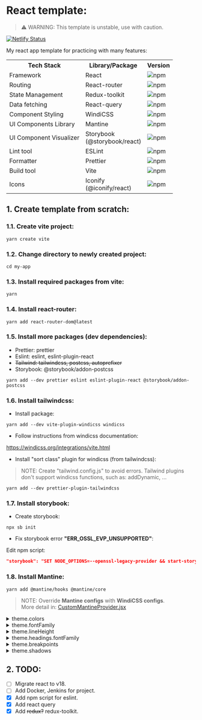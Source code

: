 # React template:

> ⚠️ WARNING: This template is unstable, use with caution.

[![Netlify Status](https://api.netlify.com/api/v1/badges/af6e74f5-7c1e-44fd-93ea-6073c8ac1176/deploy-status)](https://app.netlify.com/sites/my-react-template/deploys)

My react app template for practicing with many features:

<table>
    <tbody>
        <tr>
            <th> Tech Stack </th>
            <th> Library/Package </th>
            <th> Version </th>
        </tr>
        <tr>
            <td> Framework </td>
            <td> React </td>
            <td> <img alt="npm" src="https://img.shields.io/npm/v/react?color=B9C3FF&style=flat-square"> </td>
        </tr>
        <tr>
            <td> Routing </td>
            <td> React-router </td>
            <td> <img alt="npm" src="https://img.shields.io/npm/v/react-router-dom?color=B9C3FF&style=flat-square"> </td>
        </tr>
        <tr>
            <td> State Management </td>
            <td> Redux-toolkit </td>
            <td> <img alt="npm" src="https://img.shields.io/npm/v/@reduxjs/toolkit?color=B9C3FF&style=flat-square"> </td>
        </tr>
        <tr>
            <td> Data fetching </td>
            <td> React-query </td>
            <td> <img alt="npm" src="https://img.shields.io/npm/v/react-query?color=B9C3FF&style=flat-square"> </td>
        </tr>
        <tr>
            <td> Component Styling </td>
            <td> WindiCSS </td>
            <td> <img alt="npm" src="https://img.shields.io/npm/v/windicss?color=B9C3FF&style=flat-square"> </td>
        </tr>
        <tr>
            <td> UI Components Library </td>
            <td> Mantine </td>
            <td> <img alt="npm" src="https://img.shields.io/npm/v/@mantine/core?color=B9C3FF&style=flat-square"> </td>
        </tr>
        <tr>
            <td> UI Component Visualizer </td>
            <td> Storybook <br/> (@storybook/react)</td>
            <td> <img alt="npm" src="https://img.shields.io/npm/v/@storybook/react?color=B9C3FF&style=flat-square"> </td>
        </tr>
        <tr>
            <td> Lint tool </td>
            <td> ESLint </td>
            <td> <img alt="npm" src="https://img.shields.io/npm/v/eslint?color=B9C3FF&style=flat-square"> </td>
        </tr>
        <tr>
            <td> Formatter </td>
            <td> Prettier </td>
            <td> <img alt="npm" src="https://img.shields.io/npm/v/prettier?color=B9C3FF&style=flat-square"> </td>
        </tr>
        <tr>
            <td> Build tool </td>
            <td> Vite </td>
            <td> <img alt="npm" src="https://img.shields.io/npm/v/vite?color=B9C3FF&style=flat-square"> </td>
        </tr>
        <tr>
            <td> Icons </td>
            <td> Iconify <br/> (@iconify/react) </td>
            <td> <img alt="npm" src="https://img.shields.io/npm/v/@iconify/react?color=B9C3FF&style=flat-square"> </td>
        </tr>
    </tbody>
</table>

## 1. Create template from scratch:

### 1.1. Create vite project:

```console
yarn create vite
```

### 1.2. Change directory to newly created project:

```console
cd my-app
```

### 1.3. Install required packages from vite:

```console
yarn
```

### 1.4. Install react-router:

```console
yarn add react-router-dom@latest
```

### 1.5. Install more packages (dev dependencies):

- Prettier: prettier
- Eslint: eslint, eslint-plugin-react
- ~~Tailwind: tailwindcss, postcss, autoprefixer~~
- Storybook: @storybook/addon-postcss

```console
yarn add --dev prettier eslint eslint-plugin-react @storybook/addon-postcss
```

### 1.6. Install tailwindcss:

- Install package:

```console
yarn add --dev vite-plugin-windicss windicss
```

- Follow instructions from windicss documentation:

https://windicss.org/integrations/vite.html

- Install "sort class" plugin for windicss (from tailwindcss):

> NOTE: Create "tailwind.config.js" to avoid errors. Tailwind plugins don't support windicss functions, such as: addDynamic, ...

```console
yarn add --dev prettier-plugin-tailwindcss
```

### 1.7. Install storybook:

- Create storybook:

```console
npx sb init
```

- Fix storybook error **"ERR_OSSL_EVP_UNSUPPORTED"**:

Edit npm script:

```json
"storybook": "SET NODE_OPTIONS=--openssl-legacy-provider && start-storybook -p 6006",
```

### 1.8. Install Mantine:

```console
yarn add @mantine/hooks @mantine/core
```

> NOTE: Override **Mantine configs** with **WindiCSS configs**.\
> More detail in: [CustomMantineProvider.jsx](/src/provider/CustomMantineProvider.jsx)

<details>
<summary>theme.colors</summary>
Use 'blue-gray' for dark color from Mantine, so 'dark' color from WindiCSS is removed

<p><a href="https://mantine.dev/theming/extend-theme/#default-colors">Base</a></p>
<p><a href="https://github.com/mantinedev/mantine/blob/master/src/mantine-styles/src/theme/default-colors.ts#L3">Base (github)</a></p>
<p><a href="https://windicss.org/utilities/general/colors.html">Changes</a></p>
<p><a href="https://github.com/windicss/windicss/blob/main/src/config/colors.ts#L132">Changes (github)</a></p>

```diff
{
          pink: [
-           '#fff0f6',
-           '#ffdeeb',
-           '#fcc2d7',
-           '#faa2c1',
-           '#f783ac',
-           '#f06595',
-           '#e64980',
-           '#d6336c',
-           '#c2255c',
-           '#a61e4d',
+           '#fdf2f8',
+           '#fce7f3',
+           '#fbcfe8',
+           '#f9a8d4',
+           '#f472b6',
+           '#ec4899',
+           '#db2777',
+           '#be185d',
+           '#9d174d',
+           '#831843',

          ],
+         rose: [
+           '#fff1f2',
+           '#ffe4e6',
+           '#fecdd3',
+           '#fda4af',
+           '#fb7185',
+           '#f43f5e',
+           '#e11d48',
+           '#be123c',
+           '#9f1239',
+           '#881337',
+         ],
          red: [
-           '#fff5f5',
-           '#ffe3e3',
-           '#ffc9c9',
-           '#ffa8a8',
-           '#ff8787',
-           '#ff6b6b',
-           '#fa5252',
-           '#f03e3e',
-           '#e03131',
-           '#c92a2a',
+           '#fef2f2',
+           '#fee2e2',
+           '#fecaca',
+           '#fca5a5',
+           '#f87171',
+           '#ef4444',
+           '#dc2626',
+           '#b91c1c',
+           '#991b1b',
+           '#7f1d1d',
          ],
          orange: [
-           '#fff4e6',
-           '#ffe8cc',
-           '#ffd8a8',
-           '#ffc078',
-           '#ffa94d',
-           '#ff922b',
-           '#fd7e14',
-           '#f76707',
-           '#e8590c',
-           '#d9480f',
+           '#fff7ed',
+           '#ffedd5',
+           '#fed7aa',
+           '#fdba74',
+           '#fb923c',
+           '#f97316',
+           '#ea580c',
+           '#c2410c',
+           '#9a3412',
+           '#7c2d12',
          ],
          yellow: [
-           '#fff9db',
-           '#fff3bf',
-           '#ffec99',
-           '#ffe066',
-           '#ffd43b',
-           '#fcc419',
-           '#fab005',
-           '#f59f00',
-           '#f08c00',
-           '#e67700',
+           '#fefce8',
+           '#fef9c3',
+           '#fef08a',
+           '#fde047',
+           '#facc15',
+           '#eab308',
+           '#ca8a04',
+           '#a16207',
+           '#854d0e',
+           '#713f12',
          ],
+         amber: [
+           '#fffbeb',
+           '#fef3c7',
+           '#fde68a',
+           '#fcd34d',
+           '#fbbf24',
+           '#f59e0b',
+           '#d97706',
+           '#b45309',
+           '#92400e',
+           '#78350f',
+         ],
          lime: [
-           '#f4fce3',
-           '#e9fac8',
-           '#d8f5a2',
-           '#c0eb75',
-           '#a9e34b',
-           '#94d82d',
-           '#82c91e',
-           '#74b816',
-           '#66a80f',
-           '#5c940d',
+           '#f7fee7',
+           '#ecfccb',
+           '#d9f99d',
+           '#bef264',
+           '#a3e635',
+           '#84cc16',
+           '#65a30d',
+           '#4d7c0f',
+           '#3f6212',
+           '#365314',
          ],
          green: [
-           '#ebfbee',
-           '#d3f9d8',
-           '#b2f2bb',
-           '#8ce99a',
-           '#69db7c',
-           '#51cf66',
-           '#40c057',
-           '#37b24d',
-           '#2f9e44',
-           '#2b8a3e',
+           '#f0fdf4',
+           '#dcfce7',
+           '#bbf7d0',
+           '#86efac',
+           '#4ade80',
+           '#22c55e',
+           '#16a34a',
+           '#15803d',
+           '#166534',
+           '#14532d',
          ],
+         emerald: [
+           '#ecfdf5',
+           '#d1fae5',
+           '#a7f3d0',
+           '#6ee7b7',
+           '#34d399',
+           '#10b981',
+           '#059669',
+           '#047857',
+           '#065f46',
+           '#064e3b',
+         ],
          teal: [
-           '#e6fcf5',
-           '#c3fae8',
-           '#96f2d7',
-           '#63e6be',
-           '#38d9a9',
-           '#20c997',
-           '#12b886',
-           '#0ca678',
-           '#099268',
-           '#087f5b',
+           '#f0fdfa',
+           '#ccfbf1',
+           '#99f6e4',
+           '#5eead4',
+           '#2dd4bf',
+           '#14b8a6',
+           '#0d9488',
+           '#0f766e',
+           '#115e59',
+           '#134e4a',
          ],
          cyan: [
-           '#e3fafc',
-           '#c5f6fa',
-           '#99e9f2',
-           '#66d9e8',
-           '#3bc9db',
-           '#22b8cf',
-           '#15aabf',
-           '#1098ad',
-           '#0c8599',
-           '#0b7285',
+           '#ecfeff',
+           '#cffafe',
+           '#a5f3fc',
+           '#67e8f9',
+           '#22d3ee',
+           '#06b6d4',
+           '#0891b2',
+           '#0e7490',
+           '#155e75',
+           '#164e63',
          ],
+         sky: [
+           '#f0f9ff',
+           '#e0f2fe',
+           '#bae6fd',
+           '#7dd3fc',
+           '#38bdf8',
+           '#0ea5e9',
+           '#0284c7',
+           '#0369a1',
+           '#075985',
+           '#0c4a6e',
+         ],
          blue: [
-           '#e7f5ff',
-           '#d0ebff',
-           '#a5d8ff',
-           '#74c0fc',
-           '#4dabf7',
-           '#339af0',
-           '#228be6',
-           '#1c7ed6',
-           '#1971c2',
-           '#1864ab',
+           '#eff6ff',
+           '#dbeafe',
+           '#bfdbfe',
+           '#93c5fd',
+           '#60a5fa',
+           '#3b82f6',
+           '#2563eb',
+           '#1d4ed8',
+           '#1e40af',
+           '#1e3a8a',
          ],
          indigo: [
-           '#edf2ff',
-           '#dbe4ff',
-           '#bac8ff',
-           '#91a7ff',
-           '#748ffc',
-           '#5c7cfa',
-           '#4c6ef5',
-           '#4263eb',
-           '#3b5bdb',
-           '#364fc7',
+           '#eef2ff',
+           '#e0e7ff',
+           '#c7d2fe',
+           '#a5b4fc',
+           '#818cf8',
+           '#6366f1',
+           '#4f46e5',
+           '#4338ca',
+           '#3730a3',
+           '#312e81',
          ],
+         purple: [
+           '#faf5ff',
+           '#f3e8ff',
+           '#e9d5ff',
+           '#d8b4fe',
+           '#c084fc',
+           '#a855f7',
+           '#9333ea',
+           '#7e22ce',
+           '#6b21a8',
+           '#581c87',
+         ],
          violet: [
-           '#f3f0ff',
-           '#e5dbff',
-           '#d0bfff',
-           '#b197fc',
-           '#9775fa',
-           '#845ef7',
-           '#7950f2',
-           '#7048e8',
-           '#6741d9',
-           '#5f3dc4',
+           '#f5f3ff',
+           '#ede9fe',
+           '#ddd6fe',
+           '#c4b5fd',
+           '#a78bfa',
+           '#8b5cf6',
+           '#7c3aed',
+           '#6d28d9',
+           '#5b21b6',
+           '#4c1d95',
          ],
+         fuchsia: [
+           '#fdf4ff',
+           '#fae8ff',
+           '#f5d0fe',
+           '#f0abfc',
+           '#e879f9',
+           '#d946ef',
+           '#c026d3',
+           '#a21caf',
+           '#86198f',
+           '#701a75',
+         ],
          gray: [
-           '#f8f9fa',
-           '#f1f3f5',
-           '#e9ecef',
-           '#dee2e6',
-           '#ced4da',
-           '#adb5bd',
-           '#868e96',
-           '#495057',
-           '#343a40',
-           '#212529',
+           '#fafafa',
+           '#f4f4f5',
+           '#e4e4e7',
+           '#d4d4d8',
+           '#a1a1aa',
+           '#71717a',
+           '#52525b',
+           '#3f3f46',
+           '#27272a',
+           '#18181b',
          ],
+         'blue-gray': [
+           '#f8fafc',
+           '#f1f5f9',
+           '#e2e8f0',
+           '#cbd5e1',
+           '#94a3b8',
+           '#64748b',
+           '#475569',
+           '#334155',
+           '#1e293b',
+           '#0f172a',
+         ],
+         'cool-gray': [
+           '#f9fafb',
+           '#f3f4f6',
+           '#e5e7eb',
+           '#d1d5db',
+           '#9ca3af',
+           '#6b7280',
+           '#4b5563',
+           '#374151',
+           '#1f2937',
+           '#111827',
+         ],
+         'warm-gray': [
+           '#fafaf9',
+           '#f5f5f4',
+           '#e7e5e4',
+           '#d6d3d1',
+           '#a8a29e',
+           '#78716c',
+           '#57534e',
+           '#44403c',
+           '#292524',
+           '#1c1917',
+         ],
+         'true-gray': [
+           '#fafafa',
+           '#f5f5f5',
+           '#e5e5e5',
+           '#d4d4d4',
+           '#a3a3a3',
+           '#737373',
+           '#525252',
+           '#404040',
+           '#262626',
+           '#171717',
+         ],
+         light: [
+           '#fdfdfd',
+           '#fcfcfc',
+           '#fafafa',
+           '#f8f9fa',
+           '#f6f6f6',
+           '#f2f2f2',
+           '#f1f3f5',
+           '#e9ecef',
+           '#dee2e6',
+           '#dde1e3',
+         ],
          dark: [
-           '#C1C2C5',
-           '#A6A7AB',
-           '#909296',
-           '#5c5f66',
-           '#373A40',
-           '#2C2E33',
-           '#25262b',
-           '#1A1B1E',
-           '#141517',
-           '#101113',
+           '#f8fafc',
+           '#f1f5f9',
+           '#e2e8f0',
+           '#cbd5e1',
+           '#94a3b8',
+           '#64748b',
+           '#475569',
+           '#334155',
+           '#1e293b',
+           '#0f172a',
+         ],
        }
```

</details>

<details>
<summary>theme.fontFamily</summary>
<p><a href="https://github.com/mantinedev/mantine/blob/master/src/mantine-styles/src/theme/default-theme.ts#L19">Base (github)</a></p>
<p><a href="https://github.com/windicss/windicss/blob/main/src/config/base.ts#L530">Changes (github)</a></p>

```diff
- '-apple-system, BlinkMacSystemFont, Segoe UI, Roboto, Helvetica, Arial, sans-serif, Apple Color Emoji, Segoe UI Emoji'

+ 'ui-sans-serif, system-ui, -apple-system, BlinkMacSystemFont, Segoe UI, Roboto, Helvetica, Arial, sans-serif, Apple Color Emoji, Segoe UI Emoji'
```

</details>

<details>
<summary>theme.lineHeight</summary>
<p><a href="https://github.com/mantinedev/mantine/blob/master/src/mantine-styles/src/theme/default-theme.ts#L17">Base (github)</a></p>
<p><a href="https://github.com/windicss/windicss/blob/main/src/config/base.ts#L797">Changes (github)</a></p>

```diff
- 1.55

+ 1
```

</details>

<details>
<summary>theme.headings.fontFamily</summary>
<p><a href="https://github.com/mantinedev/mantine/blob/master/src/mantine-styles/src/theme/default-theme.ts#L66">Base (github)</a></p>
<p><a href="https://github.com/windicss/windicss/blob/main/src/config/base.ts#L530">Changes (github)</a></p>

```diff
- '-apple-system, BlinkMacSystemFont, Segoe UI, Roboto, Helvetica, Arial, sans-serif, Apple Color Emoji, Segoe UI Emoji'

+ 'ui-sans-serif, system-ui, -apple-system, BlinkMacSystemFont, Segoe UI, Roboto, Helvetica, Arial, sans-serif, Apple Color Emoji, Segoe UI Emoji'
```

</details>

<details>
<summary>theme.breakpoints</summary>
<p><a href="https://mantine.dev/theming/extend-theme/#breakpoints">Base</a></p>
<p><a href="https://github.com/mantinedev/mantine/blob/master/src/mantine-styles/src/theme/default-theme.ts#L56">Base (github)</a></p>
<p><a href="https://windicss.org/features/responsive-design.html#breakpoints">Changes</a></p>
<p><a href="https://github.com/windicss/windicss/blob/main/src/config/base.ts#L66">Changes (github)</a></p>

```diff
{
-   xs: 576
-   sm: 768
-   md: 992
-   lg: 1200
-   xl: 1400
+   sm: 640,
+   md: 768,
+   lg: 1024,
+   xl: 1280,
+   '2xl': 1536,
}

```

</details>

<details>
<summary>theme.shadows</summary>
<p><a href="https://github.com/mantinedev/mantine/blob/master/src/mantine-styles/src/theme/default-theme.ts#L24">Base (github)</a></p>
<p><a href="https://github.com/windicss/windicss/blob/main/src/config/base.ts#L422">Changes (github)</a></p>

```diff
{
-   xs: '0 1px 3px rgba(0, 0, 0, 0.05), 0 1px 2px rgba(0, 0, 0, 0.1)',
-   sm: '0 1px 3px rgba(0, 0, 0, 0.05), rgba(0, 0, 0, 0.05) 0px 10px 15px -5px, rgba(0, 0, 0, 0.04) 0px 7px 7px -5px',
-   md: '0 1px 3px rgba(0, 0, 0, 0.05), rgba(0, 0, 0, 0.05) 0px 20px 25px -5px, rgba(0, 0, 0, 0.04) 0px 10px 10px -5px',
-   lg: '0 1px 3px rgba(0, 0, 0, 0.05), rgba(0, 0, 0, 0.05) 0px 28px 23px -7px, rgba(0, 0, 0, 0.04) 0px 12px 12px -7px',
-   xl: '0 1px 3px rgba(0, 0, 0, 0.05), rgba(0, 0, 0, 0.05) 0px 36px 28px -7px, rgba(0, 0, 0, 0.04) 0px 17px 17px -7px',
+   sm: '0 1px 2px 0 rgb(0 0 0/0.05)',
+   md: '0 4px 6px -1px rgb(0 0 0/0.1),0 2px 4px -2px rgb(0 0 0/0.1)',
+   lg: '0 10px 15px -3px rgb(0 0 0/0.1),0 4px 6px -4px rgb(0 0 0/0.1)',
+   xl: '0 20px 25px -5px rgb(0 0 0/0.1),0 8px 10px -6px rgb(0 0 0/0.1)',
+   '2xl': '0 25px 50px -12px rgb(0 0 0/0.25)',
+   inner: 'inset 0 2px 4px 0 rgb(0 0 0/0.05)',
+   none: '0 0 #0000',
}

```

</details>

## 2. TODO:

- [ ] Migrate react to v18.
- [ ] Add Docker, Jenkins for project.
- [x] Add npm script for eslint.
- [x] Add react query
- [x] Add ~~redux?~~ redux-toolkit.
